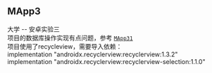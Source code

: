 ## MApp3
大学 -- 安卓实验三  
项目的数据库操作实现有点问题，参考 [`MApp31`](https://github.com/funoi/MApp31)  
项目使用了recycleview，需要导入依赖：  
implementation "androidx.recyclerview:recyclerview:1.3.2"  
implementation "androidx.recyclerview:recyclerview-selection:1.1.0"  
